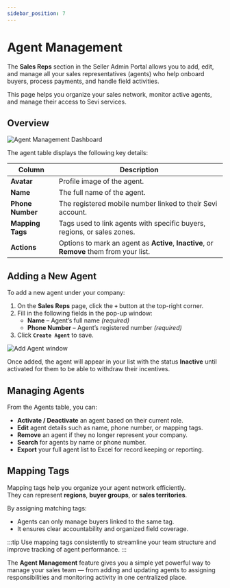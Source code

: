 ```yaml
---
sidebar_position: 7
---
```


# Agent Management

The **Sales Reps** section in the Seller Admin Portal allows you to add, edit, and manage all your sales representatives (agents) who help onboard buyers, process payments, and handle field activities.  

This page helps you organize your sales network, monitor active agents, and manage their access to Sevi services.  


## Overview

![Agent Management Dashboard](/seller/admin/014.png)

The agent table displays the following key details:

| **Column** | **Description** |
|-------------|-----------------|
| **Avatar** | Profile image of the agent. |
| **Name** | The full name of the agent. |
| **Phone Number** | The registered mobile number linked to their Sevi account. |
| **Mapping Tags** | Tags used to link agents with specific buyers, regions, or sales zones. |
| **Actions** | Options to mark an agent as **Active**, **Inactive**, or **Remove** them from your list. |


## Adding a New Agent

To add a new agent under your company:

1. On the **Sales Reps** page, click the **`+`** button at the top-right corner.  
2. Fill in the following fields in the pop-up window:
   - **Name** – Agent’s full name *(required)*  
   - **Phone Number** – Agent’s registered number *(required)*  
3. Click **`Create Agent`** to save.

![Add Agent window](/seller/admin/015.png)

Once added, the agent will appear in your list with the status **Inactive** until activated for them to be able to withdraw their incentives.


## Managing Agents

From the Agents table, you can:
- **Activate / Deactivate** an agent based on their current role.  
- **Edit** agent details such as name, phone number, or mapping tags.  
- **Remove** an agent if they no longer represent your company.  
- **Search** for agents by name or phone number.  
- **Export** your full agent list to Excel for record keeping or reporting.  


## Mapping Tags

Mapping tags help you organize your agent network efficiently.  
They can represent **regions**, **buyer groups**, or **sales territories**.  

By assigning matching tags:
- Agents can only manage buyers linked to the same tag.
- It ensures clear accountability and organized field coverage.  

:::tip
Use mapping tags consistently to streamline your team structure and improve tracking of agent performance.
:::



The **Agent Management** feature gives you a simple yet powerful way to manage your sales team — from adding and updating agents to assigning responsibilities and monitoring activity in one centralized place.
